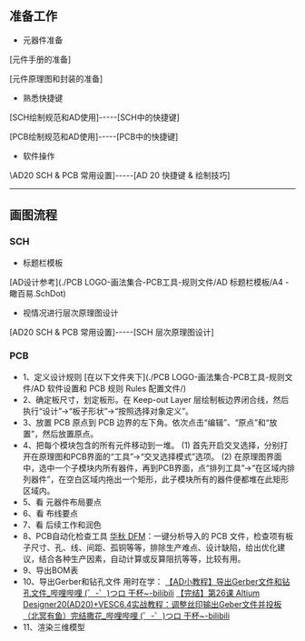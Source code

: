 ## 准备工作

- 元器件准备

\[元件手册的准备\]

\[元件原理图和封装的准备\]

- 熟悉快捷键

\[SCH绘制规范和AD使用\]-----\[SCH中的快捷键\]

\[PCB绘制规范和AD使用\]-----\[PCB中的快捷键\]

- 软件操作

\AD20 SCH & PCB 常用设置\]-----\[AD 20 快捷键 & 绘制技巧\]
* * *

## 画图流程

### SCH

- 标题栏模板
    

[AD设计参考](./PCB LOGO-画法集合-PCB工具-规则文件/AD 标题栏模板/A4 - 瞰百易.SchDot)

- 视情况进行层次原理图设计

\[AD20 SCH & PCB 常用设置\]-----\[SCH 层次原理图设计\]


### PCB
- 1、定义设计规则
[在以下文件夹下](./PCB LOGO-画法集合-PCB工具-规则文件/AD 软件设置和 PCB 规则 Rules 配置文件/)
- 2、确定板尺寸，划定板形。在 Keep-out Layer 层绘制板边界闭合线，然后执行“设计”->“板子形状”->“按照选择对象定义”。
- 3、放置 PCB 原点到 PCB 边界的左下角。依次点击“编辑”、“原点”和“放置”，然后放置原点。
- 4、把每个模块包含的所有元件移动到一堆。
(1)	首先开启交叉选择，分别打开在原理图和PCB界面的“工具”->“交叉选择模式”选项。
(2)	在原理图界面中，选中一个子模块内所有器件，再到PCB界面，点“排列工具”->“在区域内排列器件”，在空白区域内拖出一个矩形，此子模块所有的器件便都堆在此矩形区域内。
- 5、看   元器件布局要点
- 6、看   布线要点
- 7、看	后续工作和润色
- 8、PCB自动化检查工具
[华秋 DFM](https://dfm.elecfans.com/)：一键分析导入的 PCB 文件，检查项有板子尺寸、孔、线、间距、孤铜等等，排除生产难点、设计缺陷，给出优化建议，结合各种生产因素，自动计算或反算阻抗等等，比较有用。
- 9、导出BOM表
- 10、导出Gerber和钻孔文件
用时在学：
[【AD小教程】导出Gerber文件和钻孔文件_哔哩哔哩 (゜-゜)つロ 干杯~-bilibili](https://www.bilibili.com/video/BV1n4411L7c9)
[【完结】第26课 Altium Designer20(AD20)+VESC6.4实战教程：调整丝印输出Geber文件并投板（北冥有鱼）完结撒花_哔哩哔哩 (゜-゜)つロ 干杯~-bilibili](https://www.bilibili.com/video/BV1ea4y1Y7Mx)
- 11、渲染三维模型